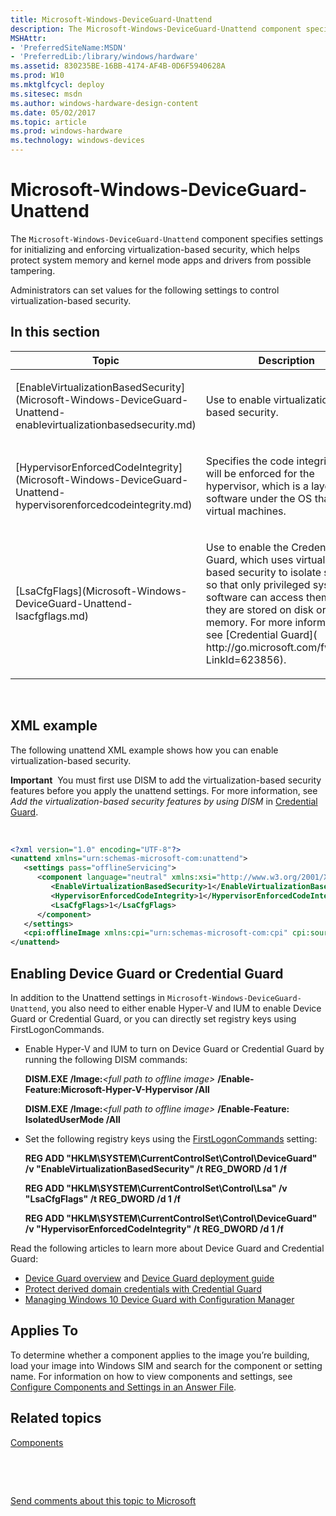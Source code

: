 ```yaml
---
title: Microsoft-Windows-DeviceGuard-Unattend
description: The Microsoft-Windows-DeviceGuard-Unattend component specifies settings for initializing and enforcing virtualization-based security, which helps protect system memory and kernel mode apps and drivers from possible tampering.
MSHAttr:
- 'PreferredSiteName:MSDN'
- 'PreferredLib:/library/windows/hardware'
ms.assetid: 830235BE-16BB-4174-AF4B-0D6F5940628A
ms.prod: W10
ms.mktglfcycl: deploy
ms.sitesec: msdn
ms.author: windows-hardware-design-content
ms.date: 05/02/2017
ms.topic: article
ms.prod: windows-hardware
ms.technology: windows-devices
---
```


# Microsoft-Windows-DeviceGuard-Unattend


The `Microsoft-Windows-DeviceGuard-Unattend` component specifies settings for initializing and enforcing virtualization-based security, which helps protect system memory and kernel mode apps and drivers from possible tampering.

Administrators can set values for the following settings to control virtualization-based security.

## In this section


<table>
<colgroup>
<col width="50%" />
<col width="50%" />
</colgroup>
<thead>
<tr class="header">
<th>Topic</th>
<th>Description</th>
</tr>
</thead>
<tbody>
<tr class="odd">
<td><p>[EnableVirtualizationBasedSecurity](Microsoft-Windows-DeviceGuard-Unattend-enablevirtualizationbasedsecurity.md)</p></td>
<td><p>Use to enable virtualization-based security.</p></td>
</tr>
<tr class="even">
<td><p>[HypervisorEnforcedCodeIntegrity](Microsoft-Windows-DeviceGuard-Unattend-hypervisorenforcedcodeintegrity.md)</p></td>
<td><p>Specifies the code integrity that will be enforced for the hypervisor, which is a layer of software under the OS that runs virtual machines.</p></td>
</tr>
<tr class="odd">
<td><p>[LsaCfgFlags](Microsoft-Windows-DeviceGuard-Unattend-lsacfgflags.md)</p></td>
<td><p>Use to enable the Credential Guard, which uses virtualization-based security to isolate secrets so that only privileged system software can access them when they are stored on disk or in memory. For more information, see [Credential Guard]( http://go.microsoft.com/fwlink/p/?LinkId=623856).</p></td>
</tr>
</tbody>
</table>

 

## XML example


The following unattend XML example shows how you can enable virtualization-based security.

**Important**  You must first use DISM to add the virtualization-based security features before you apply the unattend settings. For more information, see *Add the virtualization-based security features by using DISM* in [Credential Guard]( http://go.microsoft.com/fwlink/p/?LinkId=623856).

 

```XML
<?xml version="1.0" encoding="UTF-8"?>
<unattend xmlns="urn:schemas-microsoft-com:unattend">
   <settings pass="offlineServicing">
      <component language="neutral" xmlns:xsi="http://www.w3.org/2001/XMLSchema-instance" xmlns:wcm="http://schemas.microsoft.com/WMIConfig/2002/State" versionScope="nonSxS" publicKeyToken="31bf3856ad364e35" processorArchitecture="amd64" name="Microsoft-Windows-DeviceGuard-Unattend">
         <EnableVirtualizationBasedSecurity>1</EnableVirtualizationBasedSecurity>
         <HypervisorEnforcedCodeIntegrity>1</HypervisorEnforcedCodeIntegrity>
         <LsaCfgFlags>1</LsaCfgFlags>
      </component>
   </settings>
   <cpi:offlineImage xmlns:cpi="urn:schemas-microsoft-com:cpi" cpi:source="wim:c:/install2/sources/install.wim#Windows 10 Enterprise"/>
</unattend>
```

## Enabling Device Guard or Credential Guard


In addition to the Unattend settings in `Microsoft-Windows-DeviceGuard-Unattend`, you also need to either enable Hyper-V and IUM to enable Device Guard or Credential Guard, or you can directly set registry keys using FirstLogonCommands.

-   Enable Hyper-V and IUM to turn on Device Guard or Credential Guard by running the following DISM commands:

    **DISM.EXE /Image:***&lt;full path to offline image&gt;* **/Enable-Feature:Microsoft-Hyper-V-Hypervisor /All**

    **DISM.EXE /Image:***&lt;full path to offline image&gt;* **/Enable-Feature: IsolatedUserMode /All**

-   Set the following registry keys using the [FirstLogonCommands](microsoft-windows-shell-setup-firstlogoncommands.md) setting:

    **REG ADD "HKLM\\SYSTEM\\CurrentControlSet\\Control\\DeviceGuard" /v "EnableVirtualizationBasedSecurity" /t REG\_DWORD /d 1 /f**

    **REG ADD "HKLM\\SYSTEM\\CurrentControlSet\\Control\\Lsa" /v "LsaCfgFlags" /t REG\_DWORD /d 1 /f**

    **REG ADD "HKLM\\SYSTEM\\CurrentControlSet\\Control\\DeviceGuard" /v "HypervisorEnforcedCodeIntegrity" /t REG\_DWORD /d 1 /f**

Read the following articles to learn more about Device Guard and Credential Guard:

-   [Device Guard overview]( http://go.microsoft.com/fwlink/p/?LinkId=718000) and [Device Guard deployment guide](http://go.microsoft.com/fwlink/p/?linkid=690990)
-   [Protect derived domain credentials with Credential Guard](http://go.microsoft.com/fwlink/p/?linkid=718003)
-   [Managing Windows 10 Device Guard with Configuration Manager](http://go.microsoft.com/fwlink/p/?LinkId=718009)

## Applies To


To determine whether a component applies to the image you’re building, load your image into Windows SIM and search for the component or setting name. For information on how to view components and settings, see [Configure Components and Settings in an Answer File](https://msdn.microsoft.com/library/windows/hardware/dn915078).

## Related topics


[Components](components-b-unattend.md)

 

 

[Send comments about this topic to Microsoft](mailto:wsddocfb@microsoft.com?subject=Documentation%20feedback%20%5Bp_unattend\p_unattend%5D:%20Microsoft-Windows-DeviceGuard-Unattend%20%20RELEASE:%20%2810/3/2016%29&body=%0A%0APRIVACY%20STATEMENT%0A%0AWe%20use%20your%20feedback%20to%20improve%20the%20documentation.%20We%20don't%20use%20your%20email%20address%20for%20any%20other%20purpose,%20and%20we'll%20remove%20your%20email%20address%20from%20our%20system%20after%20the%20issue%20that%20you're%20reporting%20is%20fixed.%20While%20we're%20working%20to%20fix%20this%20issue,%20we%20might%20send%20you%20an%20email%20message%20to%20ask%20for%20more%20info.%20Later,%20we%20might%20also%20send%20you%20an%20email%20message%20to%20let%20you%20know%20that%20we've%20addressed%20your%20feedback.%0A%0AFor%20more%20info%20about%20Microsoft's%20privacy%20policy,%20see%20http://privacy.microsoft.com/default.aspx. "Send comments about this topic to Microsoft")






